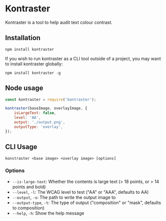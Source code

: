 # Kontraster

Kontraster is a tool to help audit text colour contrast.

## Installation

```shell
npm install kontraster
```

If you wish to run kontraster as a CLI tool outside of a project, you may want to install kontraster globally:

```shell
npm install kontraster -g
```

## Node usage

```js
const kontraster = require('kontraster');

kontraster(baseImage, overlayImage, {
	isLargeText: false,
	level: 'AA',
	output: './output.png',
	outputType: 'overlay',
});
```

## CLI Usage

```shell
konstraster <base image> <overlay image> [options]
```

### Options

- `--is-large-text`: Whether the contents is large text (> 18 points, or > 14 points and bold)
- `--level`, `-l`: The WCAG level to test ("AA" or "AAA", defaults to AA)
- `--output`, `-o`: The path to write the output image to
- `--output-type`, `-t`: The type of output ("composition" or "mask", defaults to composition)
- `--help`, `-h`: Show the help message
